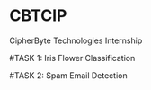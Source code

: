 # CBTCIP
CipherByte Technologies Internship

#TASK 1:
Iris Flower Classification

#TASK 2:
Spam Email Detection
